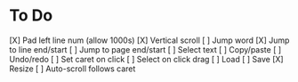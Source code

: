 # To Do

[X] Pad left line num (allow 1000s)
[X] Vertical scroll
[ ] Jump word
[X] Jump to line end/start
[ ] Jump to page end/start
[ ] Select text
[ ] Copy/paste
[ ] Undo/redo
[ ] Set caret on click
[ ] Select on click drag
[ ] Load
[ ] Save
[X] Resize
[ ] Auto-scroll follows caret

